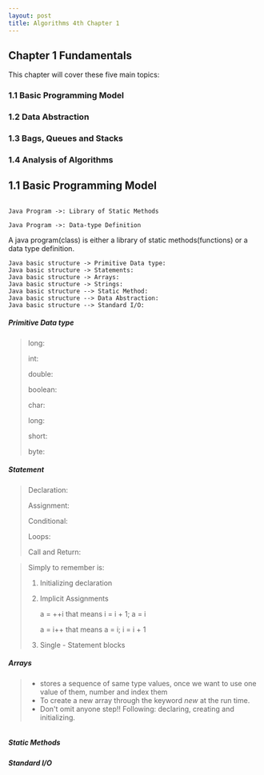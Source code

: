```yaml
---
layout: post
title: Algorithms 4th Chapter 1
---
```


Chapter 1 Fundamentals
----------------------

This chapter will cover these five main topics:

### 1.1 Basic Programming Model

### 1.2 Data Abstraction

### 1.3 Bags, Queues and Stacks

### 1.4 Analysis of Algorithms


1.1 Basic Programming Model
---------------------------

```sequence

Java Program ->: Library of Static Methods 

Java Program ->: Data-type Definition

```

A java program(class) is either a library of static methods(functions) or 
a data type definition.

```sequence
Java basic structure -> Primitive Data type:
Java basic structure -> Statements:
Java basic structure -> Arrays:
Java basic structure -> Strings:
Java basic structure --> Static Method:
Java basic structure --> Data Abstraction:
Java basic structure --> Standard I/O:
```

##### Primitive Data type

> long:
>
> int:
>
> double:
>
> boolean:
>
> char:
>
> long:
>
> short:
>
> byte:

##### Statement

> Declaration:
>
> Assignment:
>
> Conditional:
>
> Loops:
>
> Call and Return:

> 
> Simply to remember is:
>
> 1. Initializing declaration
>
> 2. Implicit Assignments
>
>    a = ++i that means i = i + 1; a = i
>
>    a = i++ that means a = i; i = i + 1
>
> 3. Single - Statement blocks
>

##### Arrays

> * stores a sequence of same type values, once we want to use one value of them, 
>   number and index them
> * To create a new array through the keyword *new* at the run time.
> * Don't omit anyone step!! 
>   Following: declaring, creating and initializing.

```sh

```


##### Static Methods



##### Standard I/O


